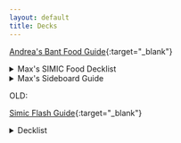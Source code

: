 ```yaml
---
layout: default
title: Decks
---
```

[Andrea's Bant Food Guide](https://www.channelfireball.com/all-strategy/articles/taking-bant-food-to-third-place-at-mythic-championship-v/){:target="_blank"}

<details>
<summary markdown="0">
Max's SIMIC Food Decklist
</summary>
  
~~~
Deck
4 Oko, Thief of Crowns (ELD) 197
4 Nissa, Who Shakes the World (WAR) 169
4 Gilded Goose (ELD) 160
4 Hydroid Krasis (RNA) 183
4 Questing Beast (ELD) 171
4 Wicked Wolf (ELD) 181
4 Paradise Druid (WAR) 171
4 Once Upon a Time (ELD) 169
1 Agent of Treachery (M20) 43
12 Forest (ELD) 266
6 Island (ELD) 257
4 Breeding Pool (RNA) 246
2 Temple of Mystery (M20) 255
1 Voracious Hydra (M20) 200
1 Castle Vantress (ELD) 242
1 Leafkin Druid (M20) 178

Sideboard
2 Veil of Summer (M20) 198
2 Disdainful Stroke (GRN) 37
1 Lovestruck Beast (ELD) 165
1 Brazen Borrower (ELD) 39
2 Aether Gust (M20) 42
1 Tamiyo, Collector of Tales (WAR) 220
2 Voracious Hydra (M20) 200
2 Negate (RIX) 44
2 Quench (RNA) 48
~~~
</details>

<details>
<summary markdown="0">
Max's Sideboard Guide
</summary>
  
~~~
NOTE: I am only taking out lands because I added an extra land in the flex slot
Adventures:
- agent of treachery 
- leafkin druid (OTP), castle vantess (OTD)
+ 2 Voracious Hydra
(against golgari: take out both and play Veil)

Gruul / Mono Red:
- agent of treachery 
- leafkin druid
- castle vantress
- once upon a time
+ 2 Voracious Hydra
+ 2 aether gust
(mono black: leave once and castle in, aether gusts out)

Esper Doom: 
- 4 Wicked Wolf
- 1 leafkin druid
- 1 castle vantress
- 1 agent of treachery
+ 2 Negate
+ 2 Disdainful stroke
+ 2 veil of summer
+ 1 Tamiyo

Fires: 
- 4 wicked wolf
- 1 voracious hydra
+ 2 disdainful stroke
+ 2 negate 
+ 1 quench
~~~
</details>


  OLD:

[Simic Flash Guide](https://www.reddit.com/r/spikes/comments/dci1cj/2x_throne_of_eldraine_simic_flash_mythic_top_1000/){:target="_blank"}

<details>
<summary markdown="0">
Decklist
</summary>
  
~~~
4 Nightpack Ambusher (M20) 185
4 Spectral Sailor (M20) 76
4 Brineborn Cutthroat (M20) 50
4 Brazen Borrower (ELD) 39
3 Frilled Mystic (RNA) 174
3 Wildborn Preserver (ELD) 182
4 Quench (RNA) 48
4 Once Upon a Time (ELD) 169
4 Opt (XLN) 65
4 Sinister Sabotage (GRN) 54
4 Temple of Mystery (M20) 255
4 Breeding Pool (RNA) 246
7 Island (ELD) 257
7 Forest (ELD) 269

4 Veil of Summer (M20) 198
3 Negate (M20) 69
2 Disdainful Stroke (GRN) 37
3 Aether Gust (M20) 42
3 Kraul Harpooner (GRN) 136
~~~
</details>

